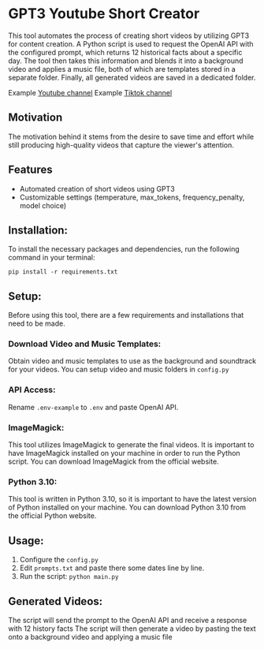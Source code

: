 # GPT3 Youtube Short Creator
This tool automates the process of creating short videos by utilizing GPT3 for content creation. A Python script is used to request the OpenAI API with the configured prompt, which returns 12 historical facts about a specific day. The tool then takes this information and blends it into a background video and applies a music file, both of which are templates stored in a separate folder. Finally, all generated videos are saved in a dedicated folder.

Example [Youtube channel](https://www.youtube.com/channel/UC1CEqxquyFegNANRFQH-YmQ)
Example [Tiktok channel](https://www.tiktok.com/@historyfactstv)
## Motivation
The motivation behind it stems from the desire to save time and effort while still producing high-quality videos that capture the viewer's attention.
## Features
- Automated creation of short videos using GPT3
- Customizable settings (temperature, max_tokens, frequency_penalty, model choice)

## Installation:
To install the necessary packages and dependencies, run the following command in your terminal:

`pip install -r requirements.txt`
## Setup:
Before using this tool, there are a few requirements and installations that need to be made.
### Download Video and Music Templates:
Obtain video and music templates to use as the background and soundtrack for your videos. You can setup video and music folders in `config.py`
### API Access:
Rename `.env-example` to `.env` and paste OpenAI API. 

### ImageMagick:
This tool utilizes ImageMagick to generate the final videos. It is important to have ImageMagick installed on your machine in order to run the Python script. You can download ImageMagick from the official website.

### Python 3.10:
This tool is written in Python 3.10, so it is important to have the latest version of Python installed on your machine. You can download Python 3.10 from the official Python website.

## Usage:
1. Configure the `config.py`
2. Edit `prompts.txt` and paste there some dates line by line. 
3. Run the script: `python main.py`

## Generated Videos:
The script will send the prompt to the OpenAI API and receive a response with 12 history facts
The script will then generate a video by pasting the text onto a background video and applying a music file